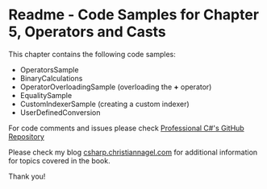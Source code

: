# Readme - Code Samples for Chapter 5, Operators and Casts

This chapter contains the following code samples:

* OperatorsSample
* BinaryCalculations
* OperatorOverloadingSample (overloading the **+** operator)
* EqualitySample
* CustomIndexerSample (creating a custom indexer)
* UserDefinedConversion
 
For code comments and issues please check [Professional C#'s GitHub Repository](https://github.com/ProfessionalCSharp/ProfessionalCSharp7)

Please check my blog [csharp.christiannagel.com](https://csharp.christiannagel.com "csharp.christiannagel.com") for additional information for topics covered in the book.

Thank you!